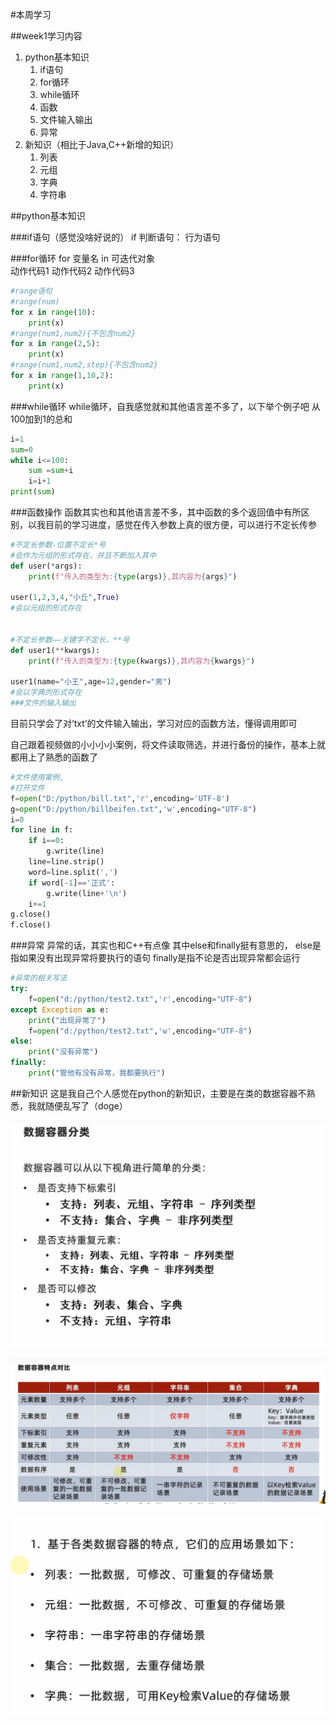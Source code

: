 #本周学习


##week1学习内容
1. python基本知识
   1. if语句
   2. for循环
   3. while循环
   4. 函数
   5. 文件输入输出
   6. 异常
2. 新知识（相比于Java,C++新增的知识）
   1. 列表
   2. 元组
   3. 字典
   4. 字符串


##python基本知识

###if语句（感觉没啥好说的）
if 判断语句：
    行为语句


###for循环
for 变量名 in 可迭代对象   
动作代码1
动作代码2
动作代码3

```python
#range语句
#range(num)
for x in range(10):
    print(x)
#range(num1,num2){不包含num2}
for x in range(2,5):
    print(x)
#range(num1,num2,step){不包含num2}
for x in range(1,10,2):
    print(x)
```

###while循环
while循环，自我感觉就和其他语言差不多了，以下举个例子吧
从100加到1的总和
``` python
i=1
sum=0
while i<=100:
    sum =sum+i
    i=i+1
print(sum)
```

###函数操作
函数其实也和其他语言差不多，其中函数的多个返回值中有所区别，以我目前的学习进度，感觉在传入参数上真的很方便，可以进行不定长传参
```python
#不定长参数-位置不定长*号
#会作为元组的形式存在，并且不断加入其中
def user(*args):
    print(f"传入的类型为:{type(args)},其内容为{args}")

user(1,2,3,4,"小丘",True)
#会以元组的形式存在


#不定长参数——关键字不定长，**号
def user1(**kwargs):
    print(f"传入的类型为:{type(kwargs)},其内容为{kwargs}")

user1(name="小王",age=12,gender="男")
#会以字典的形式存在
###文件的输入输出
``` 
目前只学会了对‘txt’的文件输入输出，学习对应的函数方法，懂得调用即可

自己跟着视频做的小小小小案例，将文件读取筛选，并进行备份的操作，基本上就都用上了熟悉的函数了
``` python
#文件使用案例,
#打开文件
f=open("D:/python/bill.txt",'r',encoding='UTF-8')
g=open("D:/python/billbeifen.txt",'w',encoding="UTF-8")
i=0
for line in f:
    if i==0:
        g.write(line)
    line=line.strip()
    word=line.split(',')
    if word[-1]=='正式':
        g.write(line+'\n')
    i+=1
g.close()
f.close()
```
###异常
异常的话，其实也和C++有点像 
其中else和finally挺有意思的， 
else是指如果没有出现异常将要执行的语句 
finally是指不论是否出现异常都会运行

```python
#异常的相关写法
try:
    f=open("d:/python/test2.txt",'r',encoding="UTF-8")
except Exception as e:
    print("出现异常了")
    f=open("d:/python/test2.txt",'w',encoding="UTF-8")
else:
    print("没有异常")
finally:
    print("管他有没有异常，我都要执行")
```
##新知识
这是我自己个人感觉在python的新知识，主要是在类的数据容器不熟悉，我就随便乱写了（doge）

![](2022-09-28-17-17-01.png)

![](2022-09-28-17-43-58.png)

![](2022-09-28-17-45-02.png)
